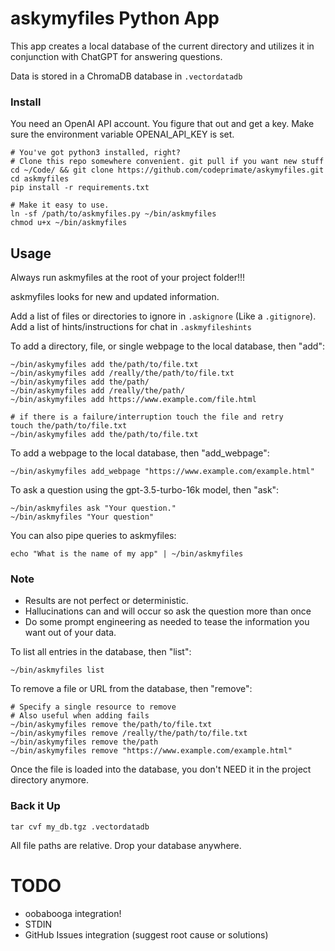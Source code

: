 # askymyfiles Python App

This app creates a local database of the current directory and utilizes it in conjunction with ChatGPT for answering questions.

Data is stored in a ChromaDB database in `.vectordatadb`

### Install

You need an OpenAI API account. You figure that out and get a key.
Make sure the environment variable OPENAI_API_KEY is set.


```
# You've got python3 installed, right?
# Clone this repo somewhere convenient. git pull if you want new stuff
cd ~/Code/ && git clone https://github.com/codeprimate/askymyfiles.git
cd askmyfiles
pip install -r requirements.txt

# Make it easy to use.
ln -sf /path/to/askmyfiles.py ~/bin/askmyfiles
chmod u+x ~/bin/askmyfiles
```

## Usage

Always run askmyfiles at the root of your project folder!!!

askmyfiles looks for new and updated information.

Add a list of files or directories to ignore in `.askignore` (Like a `.gitignore`).
Add a list of hints/instructions for chat in `.askmyfileshints`

To add a directory, file, or single webpage to the local database, then "add":

```
~/bin/askymyfiles add the/path/to/file.txt
~/bin/askymyfiles add /really/the/path/to/file.txt
~/bin/askymyfiles add the/path/
~/bin/askymyfiles add /really/the/path/
~/bin/askymyfiles add https://www.example.com/file.html

# if there is a failure/interruption touch the file and retry
touch the/path/to/file.txt
~/bin/askymyfiles add the/path/to/file.txt
```

To add a webpage to the local database, then "add_webpage":

```
~/bin/askymyfiles add_webpage "https://www.example.com/example.html"
```

To ask a question using the gpt-3.5-turbo-16k model, then "ask":

```
~/bin/askmyfiles ask "Your question."
~/bin/askmyfiles "Your question"
```

You can also pipe queries to askmyfiles:

```
echo "What is the name of my app" | ~/bin/askmyfiles
```

### Note
 - Results are not perfect or deterministic.
 - Hallucinations can and will occur so ask the question more than once
 - Do some prompt engineering as needed to tease the information you want out of your data.
 

To list all entries in the database, then "list":

```
~/bin/askmyfiles list
```

To remove a file or URL from the database, then "remove":

```
# Specify a single resource to remove 
# Also useful when adding fails
~/bin/askymyfiles remove the/path/to/file.txt
~/bin/askymyfiles remove /really/the/path/to/file.txt
~/bin/askymyfiles remove the/path
~/bin/askymyfiles remove "https://www.example.com/example.html"
```

Once the file is loaded into the database, you don't NEED it in the project directory anymore.


### Back it Up

```
tar cvf my_db.tgz .vectordatadb
```

All file paths are relative. Drop your database anywhere.

# TODO

- oobabooga integration!
- STDIN
- GitHub Issues integration (suggest root cause or solutions)
